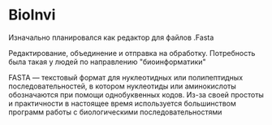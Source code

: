 # BioInvi

Изначально планировался как редактор для файлов .Fasta

Редактирование, объединение и отправка на обработку. Потребность была такая у людей по направлению "биоинформатики"

FASTA — текстовый формат для нуклеотидных или полипептидных последовательностей, в котором нуклеотиды или аминокислоты обозначаются при помощи однобуквенных кодов. Из-за своей простоты и практичности в настоящее время используется большинством программ работы с биологическими последовательностями
